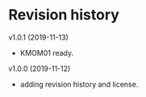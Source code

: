 Revision history
=================


v1.0.1  (2019-11-13)

* KMOM01 ready.

v1.0.0  (2019-11-12)

* adding revision history and license.

